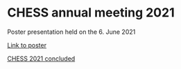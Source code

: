 # CHESS annual meeting 2021

Poster presentation held on the 6. June 2021

[Link to poster](https://github.com/engeir/presentations-files/blob/main/2021/chess-am/enger_poster2.png)

[CHESS 2021 concluded](https://chess.w.uib.no/2021/06/16/hybrid-chess-annual-meeting-2021-successfully-concluded/)
